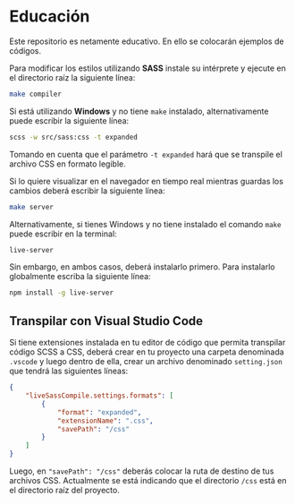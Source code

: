# Educación

Este repositorio es netamente educativo. En ello se colocarán ejemplos de códigos.

Para modificar los estilos utilizando **SASS** instale su intérprete y ejecute en el directorio raíz la siguiente línea:

```bash
make compiler
```

Si está utilizando **Windows** y no tiene `make` instalado, alternativamente puede escribir la siguiente línea:

```bash
scss -w src/sass:css -t expanded
```

Tomando en cuenta que el parámetro `-t expanded` hará que se transpile el archivo CSS en formato legible.

Si lo quiere visualizar en el navegador en tiempo real mientras guardas los cambios deberá escribir la siguiente línea:

```bash
make server
```

Alternativamente, si tienes Windows y no tiene instalado el comando `make` puede escribir en la terminal:

```bash
live-server
```

Sin embargo, en ambos casos, deberá instalarlo primero. Para instalarlo globalmente escriba la siguiente línea:

```bash
npm install -g live-server
```

## Transpilar con Visual Studio Code

Si tiene extensiones instalada en tu editor de código que permita transpilar código SCSS a CSS, deberá crear en tu proyecto una carpeta denominada `.vscode` y luego dentro de ella, crear un archivo denominado `setting.json` que tendrá las siguientes líneas:

```json
{
    "liveSassCompile.settings.formats": [
        {
            "format": "expanded",
            "extensionName": ".css",
            "savePath": "/css"
        }
    ]
}
```

Luego, en `"savePath": "/css"` deberás colocar la ruta de destino de tus archivos CSS. Actualmente se está indicando que el directorio `/css` está en el directorio raíz del proyecto.
